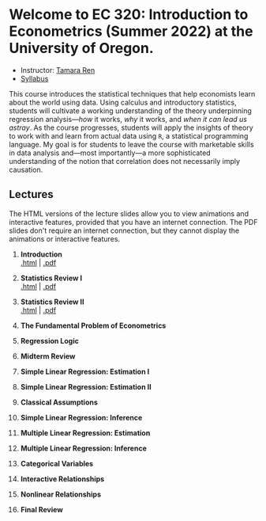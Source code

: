 
# Welcome to EC 320: Introduction to Econometrics (Summer 2022) at the University of Oregon.

- Instructor: [Tamara Ren](https://tamara-ren.com)
- [Syllabus](https://raw.githack.com/)

This course introduces the statistical techniques that help economists learn about the world using data. Using calculus and introductory statistics, students will cultivate a working understanding of the theory underpinning regression analysis&mdash;*how* it works, *why* it works, and *when it can lead us astray*. As the course progresses, students will apply the insights of theory to work with and learn from actual data using `R`, a statistical programming language. My goal is for students to leave the course with marketable skills in data analysis and&mdash;most importantly&mdash;a more sophisticated understanding of the notion that correlation does not necessarily imply causation.

## Lectures

The HTML versions of the lecture slides allow you to view animations and interactive features, provided that you have an internet connection. The PDF slides don't require an internet connection, but they cannot display the animations or interactive features.

1. **Introduction** <br> [.html](https://raw.githack.com/tamararen/EC320/master/Lectures/Lectures/01-Introduction/01-Introduction.html) | [.pdf](https://raw.githack.com/tamararen/EC320/master/Lectures/01-Introduction/01-Introduction.pdf)

2. **Statistics Review I** <br> [.html](https://raw.githack.com/tamararen/EC320/master/Lectures/02-Statistics_Review/02-Statistics_Review.html) | [.pdf](https://raw.githack.com/tamararen/EC320/master/Lectures/02-Statistics_Review/02-Statistics_Review.pdf)

3. **Statistics Review II** <br> [.html](https://raw.githack.com/tamararen/EC320/master/Lectures/Lectures/03-Statistics_Review/03-Statistics_Review.html) | [.pdf](https://raw.githack.com/tamararen/EC320/master/Lectures/Lectures/03-Statistics_Review/03-Statistics_Review.pdf)

4. **The Fundamental Problem of Econometrics** <br> 

5. **Regression Logic** <br> 

6. **Midterm Review** <br> 

7. **Simple Linear Regression: Estimation I** <br> 

8. **Simple Linear Regression: Estimation II** <br> 

9. **Classical Assumptions** <br> 

10. **Simple Linear Regression: Inference** <br> 

11. **Multiple Linear Regression: Estimation** <br> 

12. **Multiple Linear Regression: Inference** <br> 


13. **Categorical Variables** <br> 

14. **Interactive Relationships** <br> 

15. **Nonlinear Relationships** <br> 

16. **Final Review** <br> 




